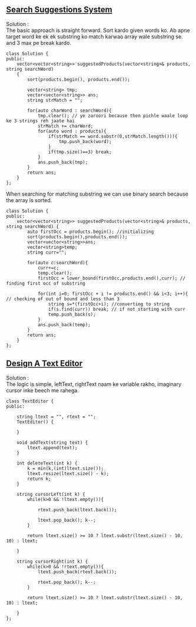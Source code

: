 ## [Search Suggestions System](https://leetcode.com/problems/search-suggestions-system/description/)
Solution : <br>
The basic approach is straight forward. Sort kardo given words ko. Ab apne target word ke ek ek substring ko match karwao array wale substring se. and 3 max pe break kardo.
```
class Solution {
public:
    vector<vector<string>> suggestedProducts(vector<string>& products, string searchWord) 
    {
        sort(products.begin(), products.end()); 

        vector<string> tmp;
        vector<vector<string>> ans;
        string strMatch = "";

        for(auto charWord : searchWord){
            tmp.clear(); // ye zaroori because then pichle waale loop ke 3 strings reh jaate hai
            strMatch += charWord;
            for(auto word : products){
                if(strMatch == word.substr(0,strMatch.length())){
                    tmp.push_back(word);
                }
                if(tmp.size()==3) break;
            }
            ans.push_back(tmp);
        }
        return ans;
    }
};
```
When searching for matching substring we can use binary search because the array is sorted.
```
class Solution {
public:
    vector<vector<string>> suggestedProducts(vector<string>& products, string searchWord) {
        auto firstOcc = products.begin(); //initializing
        sort(products.begin(),products.end());
        vector<vector<string>>ans;
        vector<string>temp;
        string curr="";

        for(auto c:searchWord){
            curr+=c;
            temp.clear();                       
            firstOcc = lower_bound(firstOcc,products.end(),curr); // finding first occ of substring

            for(int i=0; firstOcc + i != products.end() && i<3; i++){ // checking of out of bound and less than 3  
                string s=*(firstOcc+i); //converting to string
                if(s.find(curr)) break; // if not starting with curr 
                temp.push_back(s);
            }
            ans.push_back(temp);
        }
        return ans;
    }
};
```

## [Design A Text Editor](https://leetcode.com/problems/design-a-text-editor/description/)

Solution : <br>
The logic is simple, leftText, rightText naam ke variable rakho, imaginary cursor inke beech me rahega.

```
class TextEditor {
public:

    string ltext = "", rtext = "";
    TextEditor() {
        
    }
    
    void addText(string text) {
        ltext.append(text);
    }
    
    int deleteText(int k) {
        k = min(k,(int)ltext.size());
        ltext.resize(ltext.size() - k);
        return k;
    }
    
    string cursorLeft(int k) {
        while(k>0 && !ltext.empty()){

            rtext.push_back(ltext.back());

            ltext.pop_back(); k--;
        }

        return ltext.size() >= 10 ? ltext.substr(ltext.size() - 10, 10) : ltext;
        
    }
    
    string cursorRight(int k) {
        while(k>0 && !rtext.empty()){
            ltext.push_back(rtext.back());

            rtext.pop_back(); k--;
        }
    
        return ltext.size() >= 10 ? ltext.substr(ltext.size() - 10, 10) : ltext;
        
    }
};
```



